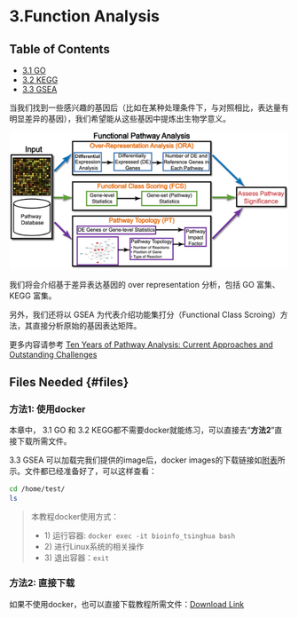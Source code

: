 # 3.Function Analysis

## Table of Contents

* [3.1 GO](3.1.go.md)
* [3.2 KEGG](3.2.kegg.md)
* [3.3 GSEA](3.3.gsea.md)

当我们找到一些感兴趣的基因后（比如在某种处理条件下，与对照相比，表达量有明显差异的基因），我们希望能从这些基因中提炼出生物学意义。

![Fig 1. Overview of existing pathway analysis methods using gene expression data as an example](../../.gitbook/assets/functiona-analysis.png)

我们将会介绍基于差异表达基因的 over representation 分析，包括 GO 富集、KEGG 富集。

另外，我们还将以 GSEA 为代表介绍功能集打分（Functional Class Scroing）方法，其直接分析原始的基因表达矩阵。

更多内容请参考 [Ten Years of Pathway Analysis: Current Approaches and Outstanding Challenges](https://doi.org/10.1371/journal.pcbi.1002375)

## Files Needed {#files}

### 方法1: 使用docker

本章中， 3.1 GO 和 3.2 KEGG都不需要docker就能练习，可以直接去“**方法2**”直接下载所需文件。

3.3 GSEA 可以加载完我们提供的image后，docker images的下载链接如[附表](../../appendix/appendix-iv.-teaching.md#teaching-docker)所示。文件都已经准备好了，可以这样查看：

```bash
cd /home/test/
ls
```

> 本教程docker使用方式：
>
> * 1\) 运行容器:  `docker exec -it bioinfo_tsinghua bash`
> * 2\) 进行Linux系统的相关操作
> * 3\) 退出容器：`exit`

### 方法2: 直接下载

如果不使用docker，也可以直接下载教程所需文件：[Download Link](https://github.com/lulab/teaching_book/tree/master/files/PART_II)

